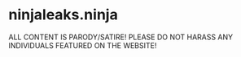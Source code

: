 # ninjaleaks.ninja
ALL CONTENT IS PARODY/SATIRE!
PLEASE DO NOT HARASS ANY INDIVIDUALS FEATURED ON THE WEBSITE!
